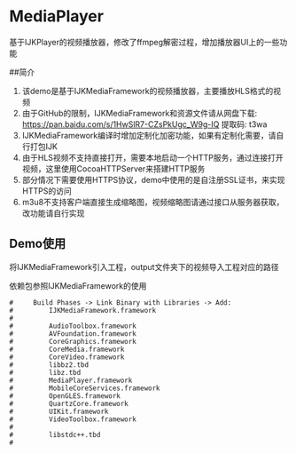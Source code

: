 # MediaPlayer
基于IJKPlayer的视频播放器，修改了ffmpeg解密过程，增加播放器UI上的一些功能

##简介
1. 该demo是基于IJKMediaFramework的视频播放器，主要播放HLS格式的视频
2. 由于GitHub的限制，IJKMediaFramework和资源文件请从网盘下载: https://pan.baidu.com/s/1HwSlR7-CZsPkUgc_W9g-IQ 提取码: t3wa 
3. IJKMediaFramework编译时增加定制化加密功能，如果有定制化需要，请自行打包IJK
4. 由于HLS视频不支持直接打开，需要本地启动一个HTTP服务，通过连接打开视频，这里使用CocoaHTTPServer来搭建HTTP服务
5. 部分情况下需要使用HTTPS协议，demo中使用的是自注册SSL证书，来实现HTTPS的访问
6. m3u8不支持客户端直接生成缩略图，视频缩略图请通过接口从服务器获取，改功能请自行实现

## Demo使用
将IJKMediaFramework引入工程，output文件夹下的视频导入工程对应的路径

依赖包参照IJKMediaFramework的使用
```
#     Build Phases -> Link Binary with Libraries -> Add:
#         IJKMediaFramework.framework
#
#         AudioToolbox.framework
#         AVFoundation.framework
#         CoreGraphics.framework
#         CoreMedia.framework
#         CoreVideo.framework
#         libbz2.tbd
#         libz.tbd
#         MediaPlayer.framework
#         MobileCoreServices.framework
#         OpenGLES.framework
#         QuartzCore.framework
#         UIKit.framework
#         VideoToolbox.framework
#
#         libstdc++.tbd
# 
```

